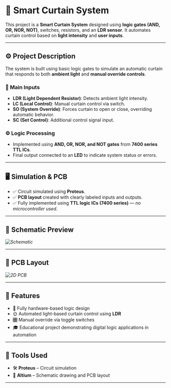 # 🧠 Smart Curtain System

This project is a **Smart Curtain System** designed using **logic gates (AND, OR, NOR, NOT)**, switches, resistors, and an **LDR sensor**. It automates curtain control based on **light intensity** and **user inputs**.

---

## ⚙️ Project Description

The system is built using basic logic gates to simulate an automatic curtain that responds to both **ambient light** and **manual override controls**.

### 🔌 Main Inputs

- **LDR (Light Dependent Resistor)**: Detects ambient light intensity.  
- **LC (Local Control)**: Manual curtain control via switch.  
- **SO (System Override)**: Forces curtain to open or close, overriding automatic behavior.  
- **SC (Set Control)**: Additional control signal input.

### ⚙️ Logic Processing

- Implemented using **AND, OR, NOR, and NOT gates** from **7400 series TTL ICs**.  
- Final output connected to an **LED** to indicate system status or errors.

---

## 🖥️ Simulation & PCB

- ✅ Circuit simulated using **Proteus**.  
- ✅ **PCB layout** created with clearly labeled inputs and outputs.  
- ✅ Fully implemented using **TTL logic ICs (7400 series)** — *no microcontroller used*.

---

## 🔧 Schematic Preview

*![Schematic](https://github.com/user-attachments/assets/41083b1b-7c0b-4fcb-8569-23b71c695051)*

---

## 🧾 PCB Layout

*![2D PCB](https://github.com/user-attachments/assets/a6a3ee27-61b2-4eb1-858f-5c07a09d5d3a)*

---

## 📌 Features

- 🧱 Fully hardware-based logic design  
- 🌞 Automated light-based curtain control using **LDR**  
- 🎛️ Manual override via toggle switches  
- 🎓 Educational project demonstrating digital logic applications in automation  

---

## 📎 Tools Used

- 🛠️ **Proteus** – Circuit simulation  
- 🧰 **Altium** – Schematic drawing and PCB layout  

---
